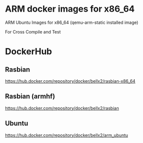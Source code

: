 # ARM docker images for x86_64 

ARM Ubuntu Images for x86_64 (qemu-arm-static installed image)

For Cross Compile and Test

# DockerHub

## Rasbian

https://hub.docker.com/repository/docker/bellx2/rasbian-x86_64

## Rasbian (armhf)

https://hub.docker.com/repository/docker/bellx2/rasbian

## Ubuntu

https://hub.docker.com/repository/docker/bellx2/arm_ubuntu



